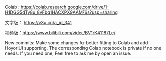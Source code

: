 Colab : https://colab.research.google.com/drive/1-H1DGG5dTy8u_8vFbq1HACXPX9AAM76s?usp=sharing

文字版： https://v3u.cn/a_id_341

视频版：https://www.bilibili.com/video/BV1rK41187Le/

New commits:
Make some changes for better fitting to Colab and add HoyoriUI supporting.
The corresponding Colab notebook is private if no one needs. If you need one, Feel free to ask me by open an issue. 
